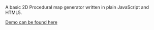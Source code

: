 A basic 2D Procedural map generator written in plain JavaScript and HTML5.

<a href="hello">Demo can be found here</a>
